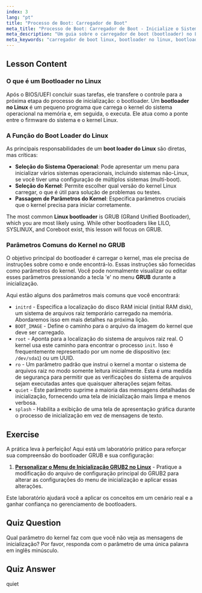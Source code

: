 ```yaml
---
index: 3
lang: "pt"
title: "Processo de Boot: Carregador de Boot"
meta_title: "Processo de Boot: Carregador de Boot - Inicialize o Sistema"
meta_description: "Um guia sobre o carregador de boot (bootloader) no Linux. Aprenda o que é um carregador de boot Linux, suas funções principais e como o GRUB usa parâmetros de kernel como initrd e root para iniciar o sistema."
meta_keywords: "carregador de boot linux, bootloader no linux, bootloader linux, grub, o que é bootloader no linux, parâmetros de kernel, initrd, sistema de arquivos root, processo de boot linux"
---
```


## Lesson Content

### O que é um Bootloader no Linux

Após o BIOS/UEFI concluir suas tarefas, ele transfere o controle para a próxima etapa do processo de inicialização: o bootloader. Um **bootloader no Linux** é um pequeno programa que carrega o kernel do sistema operacional na memória e, em seguida, o executa. Ele atua como a ponte entre o firmware do sistema e o kernel Linux.

### A Função do Boot Loader do Linux

As principais responsabilidades de um **boot loader do Linux** são diretas, mas críticas:

- **Seleção do Sistema Operacional**: Pode apresentar um menu para inicializar vários sistemas operacionais, incluindo sistemas não-Linux, se você tiver uma configuração de múltiplos sistemas (multi-boot).
- **Seleção do Kernel**: Permite escolher qual versão do kernel Linux carregar, o que é útil para solução de problemas ou testes.
- **Passagem de Parâmetros do Kernel**: Especifica parâmetros cruciais que o kernel precisa para iniciar corretamente.

The most common **Linux bootloader** is GRUB (GRand Unified Bootloader), which you are most likely using. While other bootloaders like LILO, SYSLINUX, and Coreboot exist, this lesson will focus on GRUB.

### Parâmetros Comuns do Kernel no GRUB

O objetivo principal do bootloader é carregar o kernel, mas ele precisa de instruções sobre como e onde encontrá-lo. Essas instruções são fornecidas como parâmetros do kernel. Você pode normalmente visualizar ou editar esses parâmetros pressionando a tecla 'e' no menu **GRUB** durante a inicialização.

Aqui estão alguns dos parâmetros mais comuns que você encontrará:

- `initrd` - Especifica a localização do disco RAM inicial (initial RAM disk), um sistema de arquivos raiz temporário carregado na memória. Abordaremos isso em mais detalhes na próxima lição.
- `BOOT_IMAGE` - Define o caminho para o arquivo da imagem do kernel que deve ser carregado.
- `root` - Aponta para a localização do sistema de arquivos raiz real. O kernel usa este caminho para encontrar o processo `init`. Isso é frequentemente representado por um nome de dispositivo (ex: `/dev/sda1`) ou um UUID.
- `ro` - Um parâmetro padrão que instrui o kernel a montar o sistema de arquivos raiz no modo somente leitura inicialmente. Esta é uma medida de segurança para permitir que as verificações do sistema de arquivos sejam executadas antes que quaisquer alterações sejam feitas.
- `quiet` - Este parâmetro suprime a maioria das mensagens detalhadas de inicialização, fornecendo uma tela de inicialização mais limpa e menos verbosa.
- `splash` - Habilita a exibição de uma tela de apresentação gráfica durante o processo de inicialização em vez de mensagens de texto.

## Exercise

A prática leva à perfeição! Aqui está um laboratório prático para reforçar sua compreensão do bootloader GRUB e sua configuração:

1. **[Personalizar o Menu de Inicialização GRUB2 no Linux](https://labex.io/pt/labs/comptia-customize-the-grub2-boot-menu-in-linux-590859)** - Pratique a modificação do arquivo de configuração principal do GRUB2 para alterar as configurações do menu de inicialização e aplicar essas alterações.

Este laboratório ajudará você a aplicar os conceitos em um cenário real e a ganhar confiança no gerenciamento de bootloaders.

## Quiz Question

Qual parâmetro do kernel faz com que você não veja as mensagens de inicialização? Por favor, responda com o parâmetro de uma única palavra em inglês minúsculo.

## Quiz Answer

quiet

